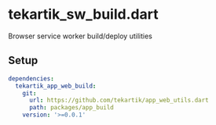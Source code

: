 # tekartik_sw_build.dart

Browser service worker build/deploy utilities

## Setup

```yaml
dependencies:
  tekartik_app_web_build:
    git:
      url: https://github.com/tekartik/app_web_utils.dart
      path: packages/app_build
    version: '>=0.0.1'
```
